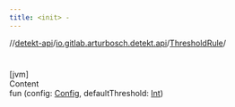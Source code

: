 ```yaml
---
title: <init> -
---
```

//[detekt-api](../../index.md)/[io.gitlab.arturbosch.detekt.api](../index.md)/[ThresholdRule](index.md)/[<init>](-init-.md)



# <init>  
[jvm]  
Content  
fun [<init>](-init-.md)(config: [Config](../-config/index.md), defaultThreshold: [Int](https://kotlinlang.org/api/latest/jvm/stdlib/kotlin/-int/index.html))  



